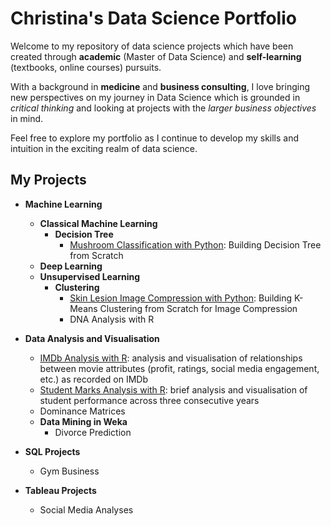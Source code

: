 # Christina's Data Science Portfolio
Welcome to my repository of data science projects which have been created through **academic** (Master of Data Science) and **self-learning** (textbooks, online courses) pursuits. 

With a background in **medicine** and **business consulting**, I love bringing new perspectives on my journey in Data Science which is grounded in _critical thinking_ and looking at projects with the _larger business objectives_ in mind.

Feel free to explore my portfolio as I continue to develop my skills and intuition in the exciting realm of data science.

## My Projects
* **Machine Learning**
  - **Classical Machine Learning**
    - **Decision Tree**
      - [Mushroom Classification with Python](Mushroom%20Classification.ipynb): Building Decision Tree from Scratch 
  - **Deep Learning**
  - **Unsupervised Learning**
    - **Clustering**
      - [Skin Lesion Image Compression with Python](Skin%20Lesion%20K-Means%20Clustering.ipynb): Building K-Means Clustering from Scratch for Image Compression
      - DNA Analysis with R 
 
* **Data Analysis and Visualisation**
  - [IMDb Analysis with R](Data%20Analysis%20of%20IMDB%20Dataset.ipynb): analysis and visualisation of relationships between movie attributes (profit, ratings, social media engagement, etc.) as recorded on IMDb
  - [Student Marks Analysis with R](Data%20Analysis%20of%20Student%20Marks.ipynb): brief analysis and visualisation of student performance across three consecutive years
  - Dominance Matrices
  - **Data Mining in Weka**
    - Divorce Prediction
* **SQL Projects**
    - Gym Business
* **Tableau Projects**
    - Social Media Analyses


